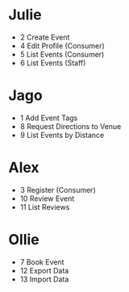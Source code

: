 # Julie
- 2 Create Event
- 4 Edit Profile (Consumer)
- 5 List Events (Consumer)
- 6 List Events (Staff)

# Jago
- 1 Add Event Tags
- 8 Request Directions to Venue
- 9 List Events by Distance

# Alex
- 3 Register (Consumer)
- 10 Review Event
- 11 List Reviews

# Ollie
- 7 Book Event
- 12 Export Data
- 13 Import Data